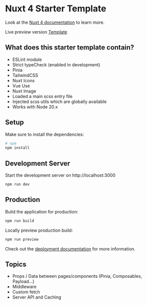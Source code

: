 # Nuxt 4 Starter Template

Look at the [Nuxt 4 documentation](https://nuxt.com/docs/getting-started/introduction) to learn more.

Live preview version [Template](https://template-nuxt3-ndragun92.vercel.app)

## What does this starter template contain?
- ESLint module
- Strict typeCheck (enabled in development)
- Pinia
- TailwindCSS
- Nuxt Icons
- Vue Use
- Nuxt Image
- Loaded a main scss entry file
- Injected scss utils which are globally available
- Works with Node 20.x

## Setup

Make sure to install the dependencies:

```bash
# npm
npm install
```

## Development Server

Start the development server on http://localhost:3000

```bash
npm run dev
```

## Production

Build the application for production:

```bash
npm run build
```

Locally preview production build:

```bash
npm run preview
```

Check out the [deployment documentation](https://nuxt.com/docs/getting-started/deployment) for more information.

## Topics
- Props / Data between pages/components (Pinia, Composables, Payload...)
- Middleware
- Custom fetch
- Server API and Caching
